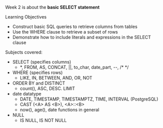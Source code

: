 Week 2 is about the **basic SELECT statement**

Learning Objectives
- Construct basic SQL queries to retrieve columns from tables
- Use the WHERE clause to retrieve a subset of rows
- Demonstrate how to include literals and expressions in the SELECT clause

Subjects covered:
- SELECT (specifies columns)
  - \*, FROM, AS, CONCAT, ||, to_char, date_part, --, /* */
- WHERE (specifies rows)
  - LIKE, IN, BETWEEN, AND, OR, NOT
- ORDER BY and DISTINCT
  - count(), ASC, DESC. LIMIT
- date datatype
  - DATE, TIMESTAMP, TIMESTAMPTZ, TIME, INTERVAL (PostgreSQL)
  - CAST (\<A\> AS \<B\>), \<A\>::\<B\>
  - now(), age(), date functions in general
- NULL
    - IS NULL, IS NOT NULL
